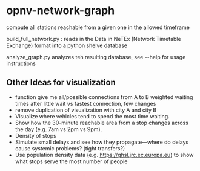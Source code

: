 # opnv-network-graph

compute all stations reachable from a given one in the allowed timeframe

build_full_network.py : reads in the Data in NeTEx (Network Timetable Exchange) format into a python shelve database

analyze_graph.py analyzes teh resulting database, see --help for usage instructions


## Other Ideas for visualization

* function give me all/possible connections from A to B weighted waiting times after little wait vs fastest connection, few changes
* remove duplication of visualization with city A and city B
* Visualize where vehicles tend to spend the most time waiting.
* Show how the 30-minute reachable area from a stop changes across the day (e.g. 7am vs 2pm vs 9pm).
* Density of stops
* Simulate small delays and see how they propagate—where do delays cause systemic problems? (tight transfers?)
* Use population density data (e.g. https://ghsl.jrc.ec.europa.eu) to show what stops serve the most number of people

